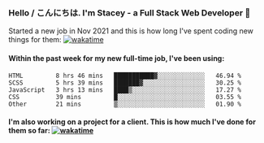 ### Hello / こんにちは. I'm Stacey - a Full Stack Web Developer 👋

Started a new job in Nov 2021 and this is how long I've spent coding new things for them: [![wakatime](https://wakatime.com/badge/user/86082ce1-bca4-4a02-a7a3-c2242e42ac7a/project/12b01edb-1cc9-44e6-b4ef-181fde524dc6.svg)](https://wakatime.com/badge/user/86082ce1-bca4-4a02-a7a3-c2242e42ac7a/project/12b01edb-1cc9-44e6-b4ef-181fde524dc6)

#### Within the past week for my new full-time job, I've been using:
<!--START_SECTION:waka-->

```text
HTML         8 hrs 46 mins   ███████████▓░░░░░░░░░░░░░   46.94 %
SCSS         5 hrs 39 mins   ███████▓░░░░░░░░░░░░░░░░░   30.25 %
JavaScript   3 hrs 13 mins   ████▒░░░░░░░░░░░░░░░░░░░░   17.27 %
CSS          39 mins         █░░░░░░░░░░░░░░░░░░░░░░░░   03.55 %
Other        21 mins         ▒░░░░░░░░░░░░░░░░░░░░░░░░   01.90 %
```

<!--END_SECTION:waka-->

#### I'm also working on a project for a client. This is how much I've done for them so far: [![wakatime](https://wakatime.com/badge/user/8ee03c5d-7d98-49f4-8d0f-1a6ade1c9e19/project/5bc43805-de54-41d6-a7b7-44e5a8ecc477.svg)](https://wakatime.com/badge/user/8ee03c5d-7d98-49f4-8d0f-1a6ade1c9e19/project/5bc43805-de54-41d6-a7b7-44e5a8ecc477)
